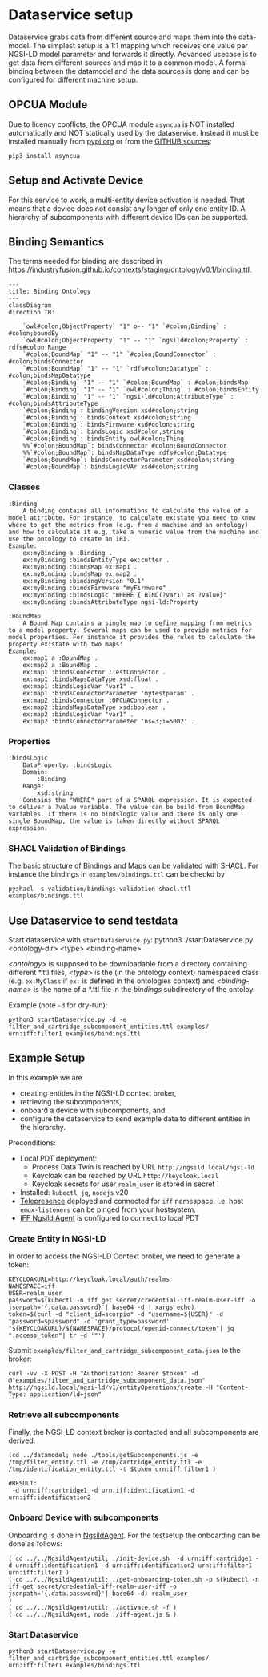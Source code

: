 # Dataservice setup
Dataservice grabs data from different source and maps them into the data-model. The simplest setup is a 1:1 mapping which receives one value per NGSI-LD model parameter and forwards it directly. Advanced usecase is to get data from different sources and map it to a common model. A formal binding between the datamodel and the data sources is done and can be configured for different machine setup.
## OPCUA Module
Due to licency conflicts, the OPCUA module `asyncua` is NOT installed automatically and NOT statically used by the dataservice. Instead it must be installed manually from [pypi.org](https://pypi.org/project/asyncua/) or from the [GITHUB sources](https://github.com/FreeOpcUa/opcua-asyncio):

    pip3 install asyncua

## Setup and Activate Device
For this service to work, a multi-entity device activation is needed. That means that a device does not consist any longer of only one entity ID. A hierarchy of subcomponents with different device IDs can be supported.

## Binding Semantics

The terms needed for binding are described in https://industryfusion.github.io/contexts/staging/ontology/v0.1/binding.ttl.


```mermaid
---
title: Binding Ontology
---
classDiagram
direction TB:

    `owl#colon;ObjectProperty` "1" o-- "1" `#colon;Binding` : #colon;boundBy
    `owl#colon;ObjectProperty` "1" -- "1" `ngsild#colon;Property` : rdfs#colon;Range
    `#colon;BoundMap` "1" -- "1" `#colon;BoundConnector` : #colon;bindsConnector
    `#colon;BoundMap` "1" -- "1" `rdfs#colon;Datatype` : #colon;bindsMapDatatype
    `#colon;Binding` "1" -- "1" `#colon;BoundMap` : #colon;bindsMap
    `#colon;Binding` "1" -- "1" `owl#colon;Thing` : #colon;bindsEntity
    `#colon;Binding` "1" -- "1" `ngsi-ld#colon;AttributeType` : #colon;bindsAttributeType
    `#colon;Binding`: bindingVersion xsd#colon;string
    `#colon;Binding`: bindsContext xsd#colon;string
    `#colon;Binding`: bindsFirmware xsd#colon;string
    `#colon;Binding`: bindsLogic xsd#colon;string
    `#colon;Binding`: bindsEntity owl#colon;Thing
    %%`#colon;BoundMap`: bindsConnector #colon;BoundConnector
    %%`#colon;BoundMap`: bindsMapDataType rdfs#colon;Datatype
    `#colon;BoundMap`: bindsConnectorParameter xsd#colon;string
    `#colon;BoundMap`: bindsLogicVAr xsd#colon;string

```

### Classes
```
:Binding
    A binding contains all informations to calculate the value of a model attribute. For instance, to calculate ex:state you need to know where to get the metrics from (e.g. from a machine and an ontology) and how to calculate it e.g. take a numeric value from the machine and use the ontology to create an IRI.
Example:
    ex:myBinding a :Binding .
    ex:myBinding :bindsEntityType ex:cutter .
    ex:myBinding :bindsMap ex:map1 .
    ex:myBinding :bindsMap ex:map2 .
    ex:myBinding :bindingVersion "0.1"
    ex:myBinding :bindsFirmware "myFirmware"
    ex:myBinding :bindsLogic "WHERE { BIND(?var1) as ?value}"
    ex:myBinding :bindsAttributeType ngsi-ld:Property

:BoundMap
    A Bound Map contains a single map to define mapping from metrics to a model property. Several maps can be used to provide metrics for model properties. For instance it provides the rules to calculate the property ex:state with two maps:
Example:
    ex:map1 a :BoundMap .
    ex:map2 a :BoundMap .
    ex:map1 :bindsConnector :TestConnector .
    ex:map1 :bindsMapsDataType xsd:float .
    ex:map1 :bindsLogicVar "var1" .
    ex:map1 :bindsConnectorParameter 'mytestparam' .
    ex:map2 :bindsConnector :OPCUAConnector .
    ex:map2 :bindsMapsDataType xsd:boolean .
    ex:map2 :bindsLogicVar "var1" .
    ex:map2 :bindsConnectorParameter 'ns=3;i=5002' .
```
### Properties
```
:bindsLogic
    DataProperty: :bindsLogic
    Domain: 
        :Binding
    Range: 
        xsd:string
    Contains the "WHERE" part of a SPARQL expression. It is expected to deliver a ?value variable. The value can be build from BoundMap variables. If there is no bindslogic value and there is only one single BoundMap, the value is taken directly without SPARQL expression.

```
### SHACL Validation of Bindings

The basic structure of Bindings and Maps can be validated with SHACL. For instance the bindings in `examples/bindings.ttl` can be checkd by

```
pyshacl -s validation/bindings-validation-shacl.ttl examples/bindings.ttl 
```

## Use Dataservice to send testdata
Start dataservice with `startDataservice.py`:
    python3 ./startDataservice.py \<ontology-dir\> \<type\> \<binding-name\>

*\<ontology\>* is supposed to be downloadable from a directory containing different *.ttl files, *\<type\>* is the (in the ontology context) namespaced class (e.g. `ex:MyClass` if `ex:` is defined in the ontologies context) and *\<binding-name\>* is the name of a *.ttl file in the *bindings* subdirectory of the ontoloy.

Example (note `-d` for dry-run):

    python3 startDataservice.py -d -e filter_and_cartridge_subcomponent_entities.ttl examples/ urn:iff:filter1 examples/bindings.ttl

## Example Setup

In this example we are 
* creating entities in the NGSI-LD context broker,
* retrieving the subcomponents,
* onboard a device with subcomponents, and
* configure the dataservice to send example data to different entities in the hierarchy.

Preconditions:

* Local PDT deployment:
  * Process Data Twin is reached by URL `http://ngsild.local/ngsi-ld`
  * Keycloak can be reached by URL `http://keycloak.local`
  * Keycloak secrets for user `realm_user` is stored in secret `
* Installed: `kubectl`, `jq`, `nodejs` v20
* [Telepresence](https://github.com/telepresenceio/telepresence) deployed and connected for `iff` namespace, i.e. host `emqx-listeners` can be pinged from your hostsystem.
* [IFF Ngsild Agent]() is configured to connect to local PDT

### Create Entity in NGSI-LD

In order to access the NGSI-LD Context broker, we need to generate a token:
```
KEYCLOAKURL=http://keycloak.local/auth/realms
NAMESPACE=iff
USER=realm_user
password=$(kubectl -n iff get secret/credential-iff-realm-user-iff -o jsonpath='{.data.password}'| base64 -d | xargs echo)
token=$(curl -d "client_id=scorpio" -d "username=${USER}" -d "password=$password" -d 'grant_type=password' "${KEYCLOAKURL}/${NAMESPACE}/protocol/openid-connect/token"| jq ".access_token"| tr -d '"')
```
Submit `examples/filter_and_cartridge_subcomponent_data.json` to the broker:

```
curl -vv -X POST -H "Authorization: Bearer $token" -d @"examples/filter_and_cartridge_subcomponent_data.json" http://ngsild.local/ngsi-ld/v1/entityOperations/create -H "Content-Type: application/ld+json"
```

### Retrieve all subcomponents

Finally, the NGSI-LD context broker is contacted and all subcomponents are derived.

```
(cd ../datamodel; node ./tools/getSubcomponents.js -e /tmp/filter_entity.ttl -e /tmp/cartridge_entity.ttl -e /tmp/identification_entity.ttl -t $token urn:iff:filter1 )

#RESULT:
 -d urn:iff:cartridge1 -d urn:iff:identification1 -d urn:iff:identification2
```

### Onboard Device with subcomponents

Onboarding is done in [NgsildAgent](../../NgsildAgent). For the testsetup the onboarding can be done as follows:

```
( cd ../../NgsildAgent/util; ./init-device.sh  -d urn:iff:cartridge1 -d urn:iff:identification1 -d urn:iff:identification2 urn:iff:filter1 urn:iff:filter1 )
( cd ../../NgsildAgent/util; ./get-onboarding-token.sh -p $(kubectl -n iff get secret/credential-iff-realm-user-iff -o jsonpath='{.data.password}'| base64 -d) realm_user
)
( cd ../../NgsildAgent/util; ./activate.sh -f )
( cd ../../NgsildAgent; node ./iff-agent.js & )

```

### Start Dataservice

```
python3 startDataservice.py -e filter_and_cartridge_subcomponent_entities.ttl examples/ urn:iff:filter1 examples/bindings.ttl
```

